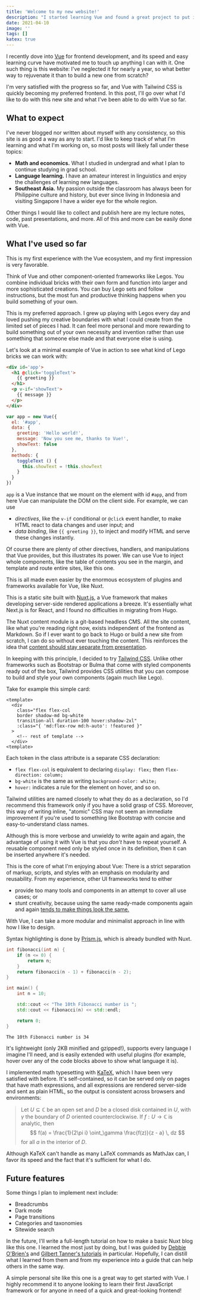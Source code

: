 ```yaml
---
title: 'Welcome to my new website!'
description: "I started learning Vue and found a great project to put it into practice: Rebuilding my website. Here, I'll outline my intentions for this new site and talk a bit about what I've learned so far."
date: 2021-04-10
image: ''
tags: []
katex: true
---
```


I recently dove into [Vue](https://vuejs.org/) for frontend development, and its speed and easy learning curve have motivated me to touch up anything I can with it.
One such thing is this website: I've neglected it for nearly a year, so what better way to rejuvenate it than to build a new one from scratch?

I'm very satisfied with the progress so far, and Vue with Tailwind CSS is quickly becoming my preferred frontend.
In this post, I'll go over what I'd like to do with this new site and what I've been able to do with Vue so far.

## What to expect

I've never blogged nor written about myself with any consistency, so this site is as good a way as any to start.
I'd like to keep track of what I'm learning and what I'm working on, so most posts will likely fall under these topics:

- **Math and economics.** What I studied in undergrad and what I plan to continue studying in grad school.
- **Language learning.** I have an amateur interest in linguistics and enjoy the challenges of learning new languages.
- **Southeast Asia.** My passion outside the classroom has always been for Philippine culture and history, but ever since living in Indonesia and visiting Singapore I have a wider eye for the whole region.

<v-img src="2021/04/san-isidro.jpg" caption="Hiking in San Isidro, Rizal, 2017. One thing I'd like to finally write about are my thoughts from living in the Philippines and Indonesia."></v-img>

Other things I would like to collect and publish here are my lecture notes, code, past presentations, and more.
All of this and more can be easily done with Vue.

## What I've used so far

This is my first experience with the Vue ecosystem, and my first impression is very favorable.

Think of Vue and other component-oriented frameworks like Legos.
You combine individual bricks with their own form and function into larger and more sophisticated creations.
You can buy Lego sets and follow instructions, but the most fun and productive thinking happens when you build something of your own.

This is my preferred approach.
I grew up playing with Legos every day and loved pushing my creative boundaries with what I could create from the limited set of pieces I had.
It can feel more personal and more rewarding to build something out of your own necessity and invention rather than use something that someone else made and that everyone else is using.

Let's look at a minimal example of Vue in action to see what kind of Lego bricks we can work with:

```html
<div id='app'>
  <h1 @click='toggleText'>
    {{ greeting }}
  </h1>
  <p v-if='showText'>
    {{ message }}
  </p>
</div>
```

```js
var app = new Vue({
  el: '#app',
  data: {
    greeting: 'Hello world!',
    message: 'Now you see me, thanks to Vue!',
    showText: false
  },
  methods: {
    toggleText () {
      this.showText = !this.showText
    }
  }
})
```

`app` is a Vue instance that we mount on the element with id `#app`, and from here Vue can manipulate the DOM on the client side.
For example, we can use

- _directives_, like the `v-if` conditional or `@click` event handler, to make HTML react to data changes and user input; and
- _data binding_, like `{{ greeting }}`, to inject and modify HTML and serve these changes instantly.

<v-img src="2021/04/vue-example.gif" caption="Clicking on the header text fires toggleText, which flips the value of showText to create or destroy the message text."></v-img>

Of course there are plenty of other directives, handlers, and manipulations that Vue provides, but this illustrates its power.
We can use Vue to inject whole components, like the table of contents you see in the margin, and template and route entire sites, like this one.

This is all made even easier by the enormous ecosystem of plugins and frameworks available for Vue, like Nuxt.

<horizontal-rule></horizontal-rule>

This is a static site built with [Nuxt.js](https://nuxtjs.org/), a Vue framework that makes developing server-side rendered applications a breeze.
It's essentially what Next.js is for React, and I found no difficulties in migrating from Hugo.

The Nuxt content module is a git-based headless CMS.
All the site content, like what you're reading right now, exists independent of the frontend as Markdown.
So if I ever want to go back to Hugo or build a new site from scratch, I can do so without ever touching the content.
This reinforces the idea that [content should stay separate from presentation](https://en.wikipedia.org/wiki/Separation_of_content_and_presentation).

In keeping with this principle, I decided to try [Tailwind CSS](https://tailwindcss.com/).
Unlike other frameworks such as Bootstrap or Bulma that come with styled components ready out of the box, Tailwind provides CSS utilities that you can compose to build and style your own components (again much like Lego).

Take for example this simple card:

```vue
<template>
  <div
    class="flex flex-col
    border shadow-md bg-white
    transition-all duration-100 hover:shadow-2xl"
    :class="{ 'md:flex-row md:h-auto': !featured }"
  >
    <!-- rest of template -->
  </div>
<template>
```

<v-img src="2021/04/card-example.png"></v-img>

Each token in the class attribute is a separate CSS declaration:

- `flex flex-col` is equivalent to declaring `display: flex;` then `flex-direction: column;`
- `bg-white` is the same as writing `background-color: white;`
- `hover:` indicates a rule for the element on hover, and so on.

Tailwind utilities are named closely to what they do as a declaration, so I'd recommend this framework only if you have a solid grasp of CSS.
Moreover, this way of writing inline, "atomic" CSS may not seem an immediate improvement if you're used to something like Bootstrap with concise and easy-to-understand class names.

Although this is more verbose and unwieldy to write again and again, the advantage of using it with Vue is that you _don't_ have to repeat yourself.
A reusable component need only be styled once in its definition, then it can be inserted anywhere it's needed.

This is the core of what I'm enjoying about Vue: There is a strict separation of markup, scripts, and styles with an emphasis on modularity and reusability.
From my experience, other UI frameworks tend to either

- provide too many tools and components in an attempt to cover all use cases; or
- stunt creativity, because using the same ready-made components again and again [tends to make things look the same.](https://www.dagusa.com/)

With Vue, I can take a more modular and minimalist approach in line with how I like to design.

<horizontal-rule></horizontal-rule>

Syntax highlighting is done by [Prism.js](https://prismjs.com/), which is already bundled with Nuxt.

```cpp
int fibonacci(int n) {
    if (n <= 0) {
        return n;
    }
    return fibonacci(n - 1) + fibonacci(n - 2);
}

int main() {
    int n = 10;

    std::cout << "The 10th Fibonacci number is ";
    std::cout << fibonacci(n) << std::endl;

    return 0;
}
```

```text
The 10th Fibonacci number is 34
```

It's lightweight (only 2KB minified and gzipped!), supports every language I imagine I'll need, and is easily extended with useful plugins (for example, hover over any of the code blocks above to show what language it is).

I implemented math typesetting with [KaTeX](https://katex.org/), which I have been very satisfied with before.
It's self-contained, so it can be served only on pages that have math expressions, and all expressions are rendered server-side and sent as plain HTML, so the output is consistent across browsers and environments:

> Let $U \subseteq \mathbb{C}$ be an open set and $D$ be a closed disk contained in $U$, with $\gamma$ the boundary of $D$ oriented counterclockwise.
> If $f: U \rightarrow \mathbb{C}$ is analytic, then
> $$
> f(a) = \frac{1}{2\pi i} \oint_\gamma \frac{f(z)}{z - a} \, dz
> $$
> for all $a$ in the interior of $D$.

Although KaTeX can't handle as many LaTeX commands as MathJax can, I favor its speed and the fact that it's sufficient for what I do.

## Future features

Some things I plan to implement next include:

- Breadcrumbs
- Dark mode
- Page transitions
- Categories and taxonomies
- Sitewide search

In the future, I'll write a full-length tutorial on how to make a basic Nuxt blog like this one.
I learned the most just by doing, but I was guided by [Debbie O'Brien's](https://nuxtjs.org/blog/creating-blog-with-nuxt-content/) and [Gilbert Tanner's tutorials](https://gilberttanner.com/blog/creating-a-blog-with-nuxt-content) in particular.
Hopefully, I can distill what I learned from them and from my experience into a guide that can help others in the same way.

<horizontal-rule></horizontal-rule>

A simple personal site like this one is a great way to get started with Vue.
I highly recommend it to anyone looking to learn their first JavaScript framework or for anyone in need of a quick and great-looking frontend!

